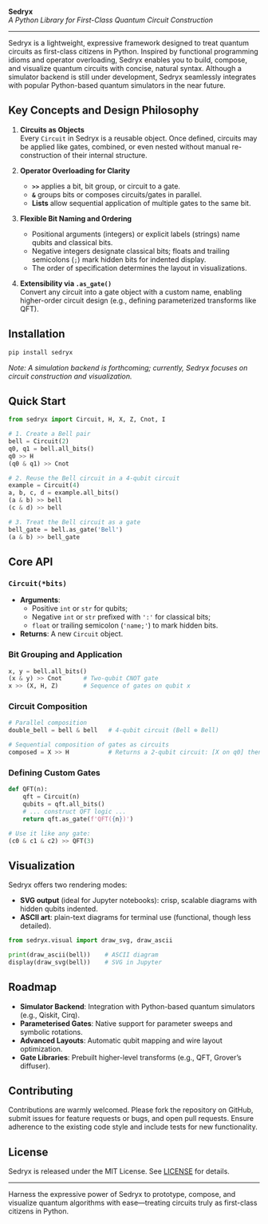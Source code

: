 **Sedryx**  
*A Python Library for First-Class Quantum Circuit Construction*  

---

Sedryx is a lightweight, expressive framework designed to treat quantum circuits as first-class citizens in Python. Inspired by functional programming idioms and operator overloading, Sedryx enables you to build, compose, and visualize quantum circuits with concise, natural syntax. Although a simulator backend is still under development, Sedryx seamlessly integrates with popular Python-based quantum simulators in the near future.

## Key Concepts and Design Philosophy

1. **Circuits as Objects**  
   Every `Circuit` in Sedryx is a reusable object. Once defined, circuits may be applied like gates, combined, or even nested without manual re-construction of their internal structure.

2. **Operator Overloading for Clarity**  
   - **`>>`** applies a bit, bit group, or circuit to a gate.  
   - **`&`** groups bits or composes circuits/gates in parallel.  
   - **Lists** allow sequential application of multiple gates to the same bit.  

3. **Flexible Bit Naming and Ordering**  
   - Positional arguments (integers) or explicit labels (strings) name qubits and classical bits.  
   - Negative integers designate classical bits; floats and trailing semicolons (`;`) mark hidden bits for indented display.  
   - The order of specification determines the layout in visualizations.

4. **Extensibility via `.as_gate()`**  
   Convert any circuit into a gate object with a custom name, enabling higher-order circuit design (e.g., defining parameterized transforms like QFT).

## Installation

```bash
pip install sedryx
```

*Note: A simulation backend is forthcoming; currently, Sedryx focuses on circuit construction and visualization.*

## Quick Start

```python
from sedryx import Circuit, H, X, Z, Cnot, I

# 1. Create a Bell pair
bell = Circuit(2)
q0, q1 = bell.all_bits()
q0 >> H
(q0 & q1) >> Cnot

# 2. Reuse the Bell circuit in a 4-qubit circuit
example = Circuit(4)
a, b, c, d = example.all_bits()
(a & b) >> bell
(c & d) >> bell

# 3. Treat the Bell circuit as a gate
bell_gate = bell.as_gate('Bell')
(a & b) >> bell_gate
```

## Core API

### `Circuit(*bits)`
- **Arguments**:  
  - Positive `int` or `str` for qubits;  
  - Negative `int` or `str` prefixed with `':'` for classical bits;  
  - `float` or trailing semicolon (`'name;'`) to mark hidden bits.
- **Returns**: A new `Circuit` object.

### Bit Grouping and Application
```python
x, y = bell.all_bits()
(x & y) >> Cnot      # Two-qubit CNOT gate
x >> (X, H, Z)       # Sequence of gates on qubit x
```

### Circuit Composition
```python
# Parallel composition
double_bell = bell & bell   # 4-qubit circuit (Bell ⊗ Bell)

# Sequential composition of gates as circuits
composed = X >> H           # Returns a 2-qubit circuit: [X on q0] then [H on q1]
```

### Defining Custom Gates
```python
def QFT(n):
    qft = Circuit(n)
    qubits = qft.all_bits()
    # ... construct QFT logic ...
    return qft.as_gate(f'QFT({n})')

# Use it like any gate:
(c0 & c1 & c2) >> QFT(3)
```

## Visualization

Sedryx offers two rendering modes:

- **SVG output** (ideal for Jupyter notebooks): crisp, scalable diagrams with hidden qubits indented.  
- **ASCII art**: plain-text diagrams for terminal use (functional, though less detailed).

```python
from sedryx.visual import draw_svg, draw_ascii

print(draw_ascii(bell))    # ASCII diagram
display(draw_svg(bell))    # SVG in Jupyter
```

## Roadmap

- **Simulator Backend**: Integration with Python-based quantum simulators (e.g., Qiskit, Cirq).  
- **Parameterised Gates**: Native support for parameter sweeps and symbolic rotations.  
- **Advanced Layouts**: Automatic qubit mapping and wire layout optimization.  
- **Gate Libraries**: Prebuilt higher-level transforms (e.g., QFT, Grover’s diffuser).

## Contributing

Contributions are warmly welcomed. Please fork the repository on GitHub, submit issues for feature requests or bugs, and open pull requests. Ensure adherence to the existing code style and include tests for new functionality.

## License

Sedryx is released under the MIT License. See [LICENSE](LICENSE) for details.

---

Harness the expressive power of Sedryx to prototype, compose, and visualize quantum algorithms with ease—treating circuits truly as first-class citizens in Python.
